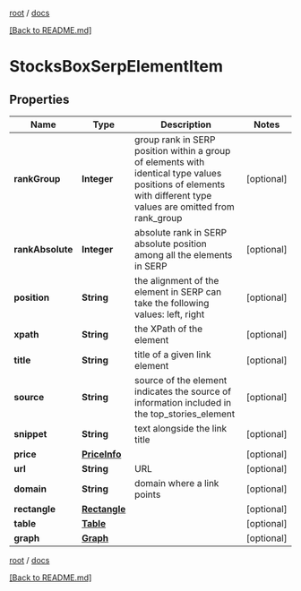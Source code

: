 [root](./../ "root") / [docs](./ "docs")

[[Back to README.md]](./../README.md "[Back to README.md]")

# StocksBoxSerpElementItem

## Properties

| Name | Type | Description | Notes |
|------------ | ------------- | ------------- | -------------|
|**rankGroup** | **Integer** | group rank in SERP position within a group of elements with identical type values positions of elements with different type values are omitted from rank_group |  [optional] |
|**rankAbsolute** | **Integer** | absolute rank in SERP absolute position among all the elements in SERP |  [optional] |
|**position** | **String** | the alignment of the element in SERP can take the following values: left, right |  [optional] |
|**xpath** | **String** | the XPath of the element |  [optional] |
|**title** | **String** | title of a given link element |  [optional] |
|**source** | **String** | source of the element indicates the source of information included in the top_stories_element |  [optional] |
|**snippet** | **String** | text alongside the link title |  [optional] |
|**price** | [**PriceInfo**](PriceInfo.md) |  |  [optional] |
|**url** | **String** | URL |  [optional] |
|**domain** | **String** | domain where a link points |  [optional] |
|**rectangle** | [**Rectangle**](Rectangle.md) |  |  [optional] |
|**table** | [**Table**](Table.md) |  |  [optional] |
|**graph** | [**Graph**](Graph.md) |  |  [optional] |

[root](./../ "root") / [docs](./ "docs")

[[Back to README.md]](./../README.md "[Back to README.md]")